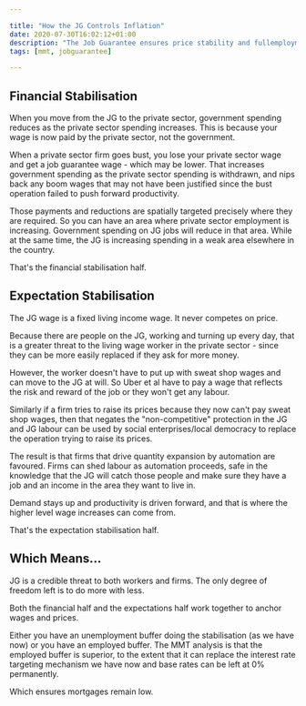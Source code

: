```yaml
---

title: "How the JG Controls Inflation"
date: 2020-07-30T16:02:12+01:00
description: "The Job Guarantee ensures price stability and fullemployment"
tags: [mmt, jobguarantee]

---
```


## Financial Stabilisation

When you move from the JG to the private sector, government spending reduces as the private sector spending increases.  This is because your wage is now paid by the private sector, not the government.

When a private sector firm goes bust, you lose your private sector wage and get a job guarantee wage - which may be lower. That increases government spending as the private sector spending is withdrawn, and nips back any boom wages that may not have been justified since the bust operation failed to push forward productivity.

Those payments and reductions are spatially targeted precisely where they are required. So you can have an area where private sector employment is increasing.  Government spending on JG jobs will reduce in that area.  While at the same time, the JG is increasing spending in a weak area elsewhere in the country.  

That's the financial stabilisation half.

## Expectation Stabilisation

The JG wage is a fixed living income wage. It never competes on price.

Because there are people on the JG, working and turning up every day, that is a greater threat to the living wage worker in the private sector - since they can be more easily replaced if they ask for more money.

However, the worker doesn't have to put up with sweat shop wages and can move to the JG at will. So Uber et al have to pay a wage that reflects the risk and reward of the job or they won't get any labour. 

Similarly if a firm tries to raise its prices because they now can't pay sweat shop wages, then that negates the "non-competitive" protection in the JG and JG labour can be used by social enterprises/local democracy to replace the operation trying to raise its prices.

The result is that firms that drive quantity expansion by automation are favoured. Firms can shed labour as automation proceeds, safe in the knowledge that the JG will catch those people and make sure they have a job and an income in the area they want to live in. 

Demand stays up and productivity is driven forward, and that is where the higher level wage increases can come from.

That's the expectation stabilisation half.

## Which Means...

JG is a credible threat to both workers and firms. The only degree of freedom left is to do more with less.

Both the financial half and the expectations half work together to anchor wages and prices. 

Either you have an unemployment buffer doing the stabilisation (as we have now) or you have an employed buffer. The MMT analysis is that the employed buffer is superior, to the extent that it can replace the interest rate targeting mechanism we have now and base rates can be left at 0% permanently.

Which ensures mortgages remain low.
